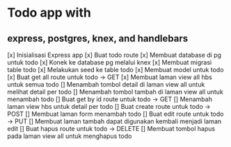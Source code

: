 # Todo app with 
## express, postgres, knex, and handlebars

[x] Inisialisasi Express app
[x] Buat todo route
[x] Membuat database di pg untuk todo
[x] Konek ke database pg melalui knex
[x] Membuat migrasi table todo
[x] Melakukan seed ke table todo
[x] Membuat model untuk todo
[x] Buat get all route untuk todo -> GET
[x] Membuat laman view all hbs untuk semua todo
[] Menambah tombol detail di laman view all untuk melihat detail per todo
[] Menambah tombol tambah di laman view all untuk menambah todo
[] Buat get by id route untuk todo -> GET
[] Menambah laman view hbs untuk detail per todo
[] Buat create route untuk todo -> POST
[] Membuat laman form menambah todo
[] Buat edit route untuk todo -> PUT
[] Membuat laman tambah dapat digunakan kembali menjadi laman edit
[] Buat hapus route untuk todo -> DELETE
[] Membuat tombol hapus pada laman view all untuk menghapus todo